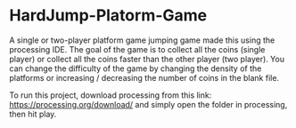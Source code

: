 # HardJump-Platorm-Game
A single or two-player platform game jumping game made this using the processing IDE. The goal of the game is to collect all the coins (single player) or collect all the coins faster than the other player (two player). You can change the difficulty of the game by changing the density of the platforms or increasing / decreasing the number of coins in the blank file. 

To run this project, download processing from this link: https://processing.org/download/ and simply open the folder in processing, then hit play. 
